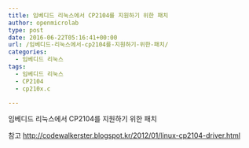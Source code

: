 ```yaml
---
title: 임베디드 리눅스에서 CP2104를 지원하기 위한 패치
author: openmicrolab
type: post
date: 2016-06-22T05:16:41+00:00
url: /임베디드-리눅스에서-cp2104를-지원하기-위한-패치/
categories:
  - 임베디드 리눅스
tags:
  - 임베디드 리눅스
  - CP2104
  - cp210x.c

---
```

임베디드 리눅스에서 CP2104를 지원하기 위한 패치  
  
참고 <a href="http://codewalkerster.blogspot.kr/2012/01/linux-cp2104-driver.html" target="_blank">http://codewalkerster.blogspot.kr/2012/01/linux-cp2104-driver.html</a>